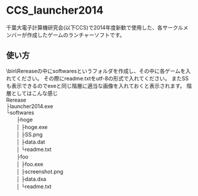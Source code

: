 # CCS_launcher2014
千葉大電子計算機研究会(以下CCS)で2014年度新歓で使用した、各サークルメンバーが作成したゲームのランチャーソフトです。
## 使い方
\bin\Rereaseの中にsoftwaresというフォルダを作成し、その中に各ゲームを入れてください。
その際にreadme.txtをutf-8の形式で入れてください。
またSSも表示できるのでexeと同じ階層に適当な画像を入れておくと表示されます。
階層としてはこんな感じ  
Rerease  
├launcher2014.exe  
└softwares   
　　├hoge  
　　│ ├hoge.exe  
　　│ ├SS.png   
　　│ ├data.dat   
　　│ └readme.txt   
　　├foo  
　　│ ├foo.exe   
　　│ ├screenshot.png   
　　│ ├data.dxa   
　　│ └readme.txt   
